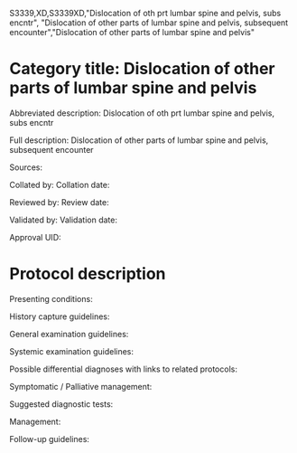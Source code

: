 S3339,XD,S3339XD,"Dislocation of oth prt lumbar spine and pelvis, subs encntr", "Dislocation of other parts of lumbar spine and pelvis, subsequent encounter","Dislocation of other parts of lumbar spine and pelvis"
# Category title: Dislocation of other parts of lumbar spine and pelvis

Abbreviated description: Dislocation of oth prt lumbar spine and pelvis, subs encntr

Full description: Dislocation of other parts of lumbar spine and pelvis, subsequent encounter

Sources:

Collated by:
Collation date:

Reviewed by:
Review date:

Validated by:
Validation date:

Approval UID:

# Protocol description

Presenting conditions:

History capture guidelines:

General examination guidelines:

Systemic examination guidelines:

Possible differential diagnoses with links to related protocols:

Symptomatic / Palliative management:

Suggested diagnostic tests:

Management:

Follow-up guidelines:
